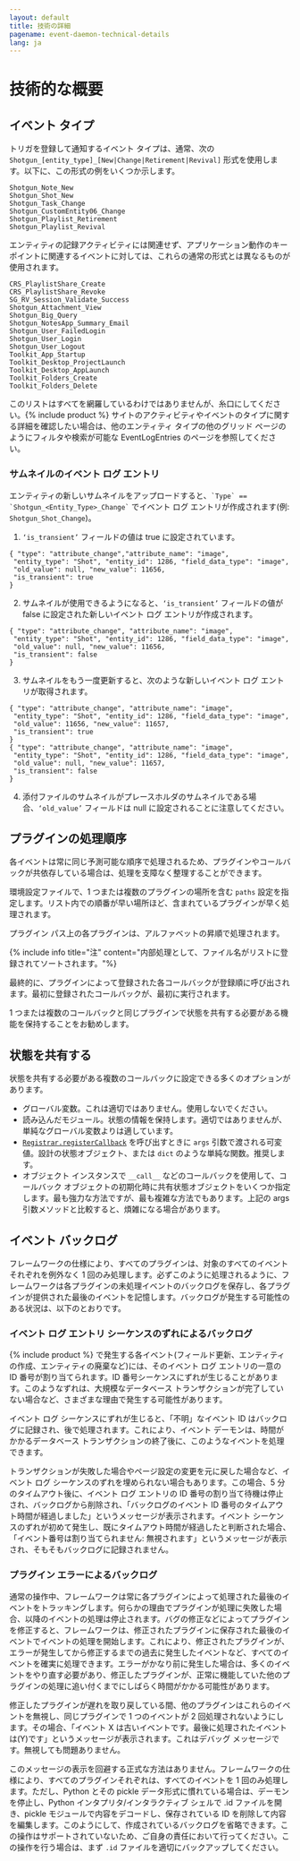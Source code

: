 ```yaml
---
layout: default
title: 技術の詳細
pagename: event-daemon-technical-details
lang: ja
---
```


# 技術的な概要

<a id="Event_Types"></a>

## イベント タイプ

トリガを登録して通知するイベント タイプは、通常、次の `Shotgun_[entity_type]_[New|Change|Retirement|Revival]` 形式を使用します。以下に、この形式の例をいくつか示します。

    Shotgun_Note_New
    Shotgun_Shot_New
    Shotgun_Task_Change
    Shotgun_CustomEntity06_Change
    Shotgun_Playlist_Retirement
    Shotgun_Playlist_Revival

エンティティの記録アクティビティには関連せず、アプリケーション動作のキー ポイントに関連するイベントに対しては、これらの通常の形式とは異なるものが使用されます。

    CRS_PlaylistShare_Create
    CRS_PlaylistShare_Revoke
    SG_RV_Session_Validate_Success
    Shotgun_Attachment_View
    Shotgun_Big_Query
    Shotgun_NotesApp_Summary_Email
    Shotgun_User_FailedLogin
    Shotgun_User_Login
    Shotgun_User_Logout
    Toolkit_App_Startup
    Toolkit_Desktop_ProjectLaunch
    Toolkit_Desktop_AppLaunch
    Toolkit_Folders_Create
    Toolkit_Folders_Delete

このリストはすべてを網羅しているわけではありませんが、糸口にしてください。{% include product %} サイトのアクティビティやイベントのタイプに関する詳細を確認したい場合は、他のエンティティ タイプの他のグリッド ページのようにフィルタや検索が可能な EventLogEntries のページを参照してください。

### サムネイルのイベント ログ エントリ

エンティティの新しいサムネイルをアップロードすると、`` `Type` == `Shotgun_<Entity_Type>_Change` `` でイベント ログ エントリが作成されます(例: `Shotgun_Shot_Change`)。

1. `‘is_transient’` フィールドの値は true に設定されています。

```
{ "type": "attribute_change","attribute_name": "image",
 "entity_type": "Shot", "entity_id": 1286, "field_data_type": "image",
 "old_value": null, "new_value": 11656,
 "is_transient": true
}
```

2. サムネイルが使用できるようになると、`‘is_transient’` フィールドの値が false に設定された新しいイベント ログ エントリが作成されます。

```
{ "type": "attribute_change", "attribute_name": "image",
 "entity_type": "Shot", "entity_id": 1286, "field_data_type": "image",
 "old_value": null, "new_value": 11656,
 "is_transient": false
}
```

3. サムネイルをもう一度更新すると、次のような新しいイベント ログ エントリが取得されます。

```
{ "type": "attribute_change", "attribute_name": "image",
 "entity_type": "Shot", "entity_id": 1286, "field_data_type": "image",
 "old_value": 11656, "new_value": 11657,
 "is_transient": true
}
{ "type": "attribute_change", "attribute_name": "image",
 "entity_type": "Shot", "entity_id": 1286, "field_data_type": "image",
 "old_value": null, "new_value": 11657,
 "is_transient": false
}
```

4. 添付ファイルのサムネイルがプレースホルダのサムネイルである場合、`‘old_value’` フィールドは null に設定されることに注意してください。

<a id="Plugin_Processing_Order"></a>

## プラグインの処理順序

各イベントは常に同じ予測可能な順序で処理されるため、プラグインやコールバックが共依存している場合は、処理を支障なく整理することができます。

環境設定ファイルで、1 つまたは複数のプラグインの場所を含む `paths` 設定を指定します。リスト内での順番が早い場所ほど、含まれているプラグインが早く処理されます。

プラグイン パス上の各プラグインは、アルファベットの昇順で処理されます。

{% include info title="注" content="内部処理として、ファイル名がリストに登録されてソートされます。"%}

最終的に、プラグインによって登録された各コールバックが登録順に呼び出されます。最初に登録されたコールバックが、最初に実行されます。

1 つまたは複数のコールバックと同じプラグインで状態を共有する必要がある機能を保持することをお勧めします。

<a id="Sharing_State"></a>

## 状態を共有する

状態を共有する必要がある複数のコールバックに設定できる多くのオプションがあります。

- グローバル変数。これは適切ではありません。使用しないでください。
- 読み込んだモジュール。状態の情報を保持します。適切ではありませんが、単純なグローバル変数よりは適しています。
- [`Registrar.registerCallback`](API#wiki-registerCallback) を呼び出すときに `args` 引数で渡される可変値。設計の状態オブジェクト、または `dict` のような単純な関数。推奨します。
- オブジェクト インスタンスで `__call__` などのコールバックを使用して、コールバック オブジェクトの初期化時に共有状態オブジェクトをいくつか指定します。最も強力な方法ですが、最も複雑な方法でもあります。上記の args 引数メソッドと比較すると、煩雑になる場合があります。

<a id="Event_Backlogs"></a>

## イベント バックログ

フレームワークの仕様により、すべてのプラグインは、対象のすべてのイベントそれぞれを例外なく 1 回のみ処理します。必ずこのように処理されるように、フレームワークは各プラグインの未処理イベントのバックログを保存し、各プラグインが提供された最後のイベントを記憶します。バックログが発生する可能性のある状況は、以下のとおりです。

### イベント ログ エントリ シーケンスのずれによるバックログ

{% include product %} で発生する各イベント(フィールド更新、エンティティの作成、エンティティの廃棄など)には、そのイベント ログ エントリの一意の ID 番号が割り当てられます。ID 番号シーケンスにずれが生じることがあります。このようなずれは、大規模なデータベース トランザクションが完了していない場合など、さまざまな理由で発生する可能性があります。

イベント ログ シーケンスにずれが生じると、「不明」なイベント ID はバックログに記録され、後で処理されます。これにより、イベント デーモンは、時間がかかるデータベース トランザクションの終了後に、このようなイベントを処理できます。

トランザクションが失敗した場合やページ設定の変更を元に戻した場合など、イベント ログ シーケンスのずれを埋められない場合もあります。この場合、5 分のタイムアウト後に、イベント ログ エントリの ID 番号の割り当て待機は停止され、バックログから削除され、「バックログのイベント ID 番号のタイムアウト時間が経過しました」というメッセージが表示されます。イベント シーケンスのずれが初めて発生し、既にタイムアウト時間が経過したと判断された場合、「イベント番号は割り当てられません: 無視されます」というメッセージが表示され、そもそもバックログに記録されません。

### プラグイン エラーによるバックログ

通常の操作中、フレームワークは常に各プラグインによって処理された最後のイベントをトラッキングします。何らかの理由でプラグインが処理に失敗した場合、以降のイベントの処理は停止されます。バグの修正などによってプラグインを修正すると、フレームワークは、修正されたプラグインに保存された最後のイベントでイベントの処理を開始します。これにより、修正されたプラグインが、エラーが発生してから修正するまでの過去に発生したイベントなど、すべてのイベントを確実に処理できます。エラーがかなり前に発生した場合は、多くのイベントをやり直す必要があり、修正したプラグインが、正常に機能していた他のプラグインの処理に追い付くまでにしばらく時間がかかる可能性があります。

修正したプラグインが遅れを取り戻している間、他のプラグインはこれらのイベントを無視し、同じプラグインで 1 つのイベントが 2 回処理されないようにします。その場合、「イベント X は古いイベントです。最後に処理されたイベントは(Y)です」というメッセージが表示されます。これはデバッグ メッセージです。無視しても問題ありません。

このメッセージの表示を回避する正式な方法はありません。フレームワークの仕様により、すべてのプラグインそれぞれは、すべてのイベントを 1 回のみ処理します。ただし、Python とその pickle データ形式に慣れている場合は、デーモンを停止し、Python インタプリタ/インタラクティブ シェルで .id ファイルを開き、pickle モジュールで内容をデコードし、保存されている ID を削除して内容を編集します。このようにして、作成されているバックログを省略できます。この操作はサポートされていないため、ご自身の責任において行ってください。この操作を行う場合は、まず `.id` ファイルを適切にバックアップしてください。
